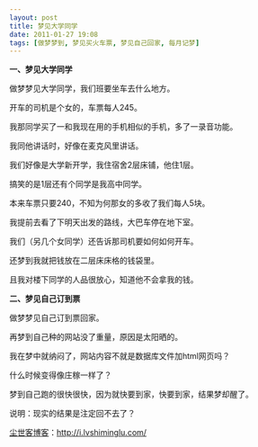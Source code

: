 ```yaml
---
layout: post
title: 梦见大学同学
date: 2011-01-27 19:08
tags: [做梦梦到, 梦见买火车票, 梦见自己回家, 每月记梦]
---
```

<strong>一、梦见大学同学</strong>

做梦梦见大学同学，我们班要坐车去什么地方。

开车的司机是个女的，车票每人245。

我那同学买了一和我现在用的手机相似的手机，多了一录音功能。

我同他讲话时，好像在麦克风里讲话。

我们好像是大学新开学，我住宿舍2层床铺，他住1层。

搞笑的是1层还有个同学是我高中同学。

本来车票只要240，不知为何那女的多收了我们每人5块。

我提前去看了下明天出发的路线，大巴车停在地下室。

我们（另几个女同学）还告诉那司机要如何如何开车。

还梦到我就把钱放在二层床床格的钱袋里。

且我对楼下同学的人品很放心，知道他不会拿我的钱。

<strong>二、梦见自己订到票</strong>

做梦梦见自己订到票回家。

再梦到自己种的网站没了重量，原因是太阳晒的。

我在梦中就纳闷了，网站内容不就是数据库文件加html网页吗？

什么时候变得像庄稼一样了？

梦到自己跑的很快很快，因为就快要到家，快要到家，结果梦却醒了。

说明：现实的结果是注定回不去了？

<a href="http://i.lvshiminglu.com/">尘世客博客</a>：<a href="http://i.lvshiminglu.com/">http://i.lvshiminglu.com/</a>

